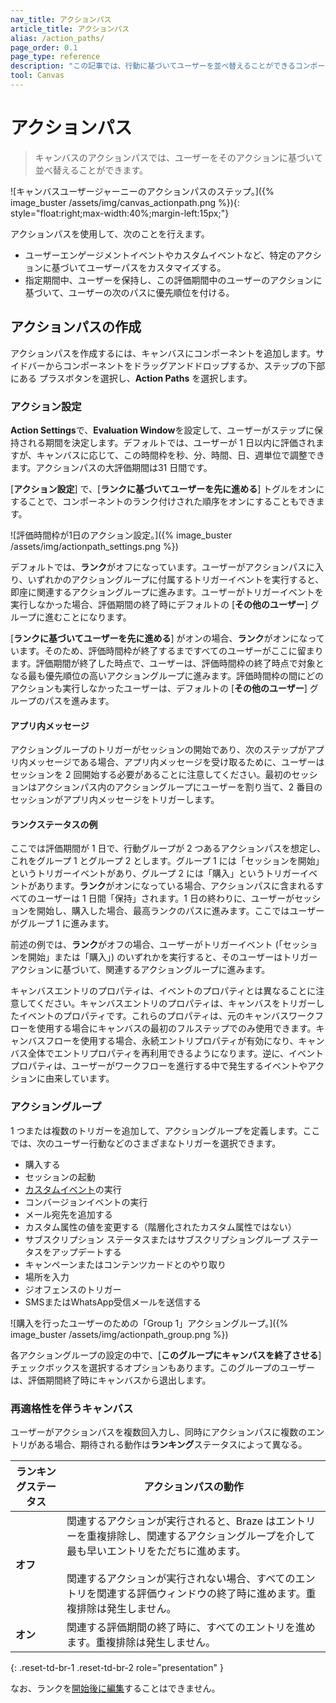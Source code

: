 ```yaml
---
nav_title: アクションパス 
article_title: アクションパス 
alias: /action_paths/
page_order: 0.1
page_type: reference
description: "この記事では、行動に基づいてユーザーを並べ替えることができるコンポーネント、アクションパスの使い方を説明します。"
tool: Canvas
---
```


# アクションパス 

> キャンバスのアクションパスでは、ユーザーをそのアクションに基づいて並べ替えることができます。 

![キャンバスユーザージャーニーのアクションパスのステップ。]({% image_buster /assets/img/canvas_actionpath.png %}){: style="float:right;max-width:40%;margin-left:15px;"}

アクションパスを使用して、次のことを行えます。

* ユーザーエンゲージメントイベントやカスタムイベントなど、特定のアクションに基づいてユーザーパスをカスタマイズする。
* 指定期間中、ユーザーを保持し、この評価期間中のユーザーのアクションに基づいて、ユーザーの次のパスに優先順位を付ける。

## アクションパスの作成

アクションパスを作成するには、キャンバスにコンポーネントを追加します。サイドバーからコンポーネントをドラッグアンドドロップするか、ステップの下部にある<i class="fas fa-plus-circle"></i> プラスボタンを選択し、**Action Paths** を選択します。 

### アクション設定

**Action Settings**で、**Evaluation Window**を設定して、ユーザーがステップに保持される期間を決定します。デフォルトでは、ユーザーが 1 日以内に評価されますが、キャンバスに応じて、この時間枠を秒、分、時間、日、週単位で調整できます。アクションパスの大評価期間は31 日間です。

[**アクション設定**] で、[**ランクに基づいてユーザーを先に進める**] トグルをオンにすることで、コンポーネントのランク付けされた順序をオンにすることもできます。

![評価時間枠が1日のアクション設定。]({% image_buster /assets/img/actionpath_settings.png %})

デフォルトでは、**ランク**がオフになっています。ユーザーがアクションパスに入り、いずれかのアクショングループに付属するトリガーイベントを実行すると、即座に関連するアクショングループに進みます。ユーザーがトリガーイベントを実行しなかった場合、評価期間の終了時にデフォルトの [**その他のユーザー**] グループに進むことになります。

[**ランクに基づいてユーザーを先に進める**] がオンの場合、**ランク**がオンになっています。そのため、評価時間枠が終了するまですべてのユーザーがここに留まります。評価期間が終了した時点で、ユーザーは、評価時間枠の終了時点で対象となる最も優先順位の高いアクショングループに進みます。評価時間枠の間にどのアクションも実行しなかったユーザーは、デフォルトの [**その他のユーザー**] グループのパスを進みます。

#### アプリ内メッセージ

アクショングループのトリガーがセッションの開始であり、次のステップがアプリ内メッセージである場合、アプリ内メッセージを受け取るために、ユーザーはセッションを 2 回開始する必要があることに注意してください。最初のセッションはアクションパス内のアクショングループにユーザーを割り当て、2 番目のセッションがアプリ内メッセージをトリガーします。

#### ランクステータスの例

ここでは評価期間が 1 日で、行動グループが 2 つあるアクションパスを想定し、これをグループ 1 とグループ 2 とします。グループ 1 には「セッションを開始」というトリガーイベントがあり、グループ 2 には「購入」というトリガーイベントがあります。**ランク**がオンになっている場合、アクションパスに含まれるすべてのユーザーは 1 日間「保持」されます。1 日の終わりに、ユーザーがセッションを開始し、購入した場合、最高ランクのパスに進みます。ここではユーザーがグループ 1 に進みます。 

前述の例では、**ランク**がオフの場合、ユーザーがトリガーイベント (「セッションを開始」または「購入」) のいずれかを実行すると、そのユーザーはトリガーアクションに基づいて、関連するアクショングループに進みます。

キャンバスエントリのプロパティは、イベントのプロパティとは異なることに注意してください。キャンバスエントリのプロパティは、キャンバスをトリガーしたイベントのプロパティです。これらのプロパティは、元のキャンバスワークフローを使用する場合にキャンバスの最初のフルステップでのみ使用できます。キャンバスフローを使用する場合、永続エントリプロパティが有効になり、キャンバス全体でエントリプロパティを再利用できるようになります。逆に、イベントプロパティは、ユーザーがワークフローを進行する中で発生するイベントやアクションに由来しています。

### アクショングループ

1 つまたは複数のトリガーを追加して、アクショングループを定義します。ここでは、次のユーザー行動などのさまざまなトリガーを選択できます。

- 購入する
- セッションの起動
- [カスタムイベント]({{site.baseurl}}/user_guide/data/custom_data/custom_events/)の実行
- コンバージョンイベントの実行
- メール宛先を追加する
- カスタム属性の値を変更する（階層化されたカスタム属性ではない）
- サブスクリプション ステータスまたはサブスクリプショングループ ステータスをアップデートする
- キャンペーンまたはコンテンツカードとのやり取り
- 場所を入力
- ジオフェンスのトリガー
- SMSまたはWhatsApp受信メールを送信する

![購入を行ったユーザーのための「Group 1」アクショングループ。]({% image_buster /assets/img/actionpath_group.png %})

各アクショングループの設定の中で、[**このグループにキャンバスを終了させる**] チェックボックスを選択するオプションもあります。このグループのユーザーは、評価期間終了時にキャンバスから退出します。

### 再適格性を伴うキャンバス

ユーザーがアクションパスを複数回入力し、同時にアクションパスに複数のエントリがある場合、期待される動作は**ランキング**ステータスによって異なる。

| ランキングステータス | アクションパスの動作 |
|---|--------------|
| **オフ** | 関連するアクションが実行されると、Braze はエントリーを重複排除し、関連するアクショングループを介して最も早いエントリをただちに進めます。<br><br/> 関連するアクションが実行されない場合、すべてのエントリを関連する評価ウィンドウの終了時に進めます。重複排除は発生しません。 |
| **オン** | 関連する評価期間の終了時に、すべてのエントリを進めます。重複排除は発生しません。 |
{: .reset-td-br-1 .reset-td-br-2 role="presentation" }

なお、ランクを[開始後に編集]({{site.baseurl}}/post-launch_edits/)することはできません。


